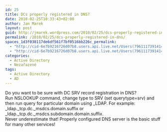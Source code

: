 ```yaml
---
id: 25
title: DCs properly registered in DNS?
date: 2010-02-25T10:33:43+02:00
author: Jan Marek
layout: post
guid: http://jmarek.wordpress.com/2010/02/25/dcs-properly-registered-in-dns
permalink: /2010/02/25/dcs-properly-registered-in-dns/
spaces_1d3f038117de6df561f7bf0516bb226c_permalink:
  - "http://cid-6e7b9216726d07b8.users.api.live.net/Users(7961117391414167480)/Blogs('6E7B9216726D07B8!242')/Entries('6E7B9216726D07B8!258')?authkey=EpZNAU0huAk%24"
  - "http://cid-6e7b9216726d07b8.users.api.live.net/Users(7961117391414167480)/Blogs('6E7B9216726D07B8!242')/Entries('6E7B9216726D07B8!258')?authkey=EpZNAU0huAk%24"
categories:
  - Active Directory
  - Nezařazené
tags:
  - Active Directory
  - AD
---
```

<div id="msgcns!6E7B9216726D07B8!258" class="bvMsg">
  <div>
    Do you want to be sure with DC SRV record registration in DNS?
  </div>
  
  <div>
    Run NSLOOKUP command, change type to SRV (set querytype=srv) and then run query for particular domain using _LDAP. For example:
  </div>
  
  <div>
    _ldap._tcp.dc._msdcs.domain.suffix or _ldap._tcp.dc._msdcs.subdomain.domain.suffix.
  </div>
  
  <div>
  </div>
  
  <div>
    Never underestimate that! Properly configured DNS server is the basic stuff for many other services!
  </div>
</div>
